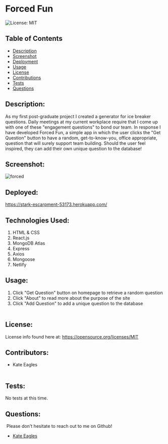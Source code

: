 # Forced Fun
![License: MIT](https://img.shields.io/badge/License-MIT-yellow.svg)
​
## Table of Contents
* [Description](#Description)
* [Screenshot](#Screenshot)
* [Deployment](#Deployment)
* [Usage](#Usage)
* [License](#License)
* [Contributions](#Contributions)
* [Tests](#Tests)
* [Questions](#Questions)

## Description:
As my first post-graduate project I created a generator for ice breaker questions. Daily meetings at my current workplace require that I come up with one of these "engagement questions" to bond our team. In response I have developed Forced Fun, a simple app in which the user clicks the "Get Question" button to have a random, get-to-know-you, office appropriate, question that will surely support team building. Should the user feel inspired, they can add their own unique question to the database!

## Screenshot:
![forced](https://user-images.githubusercontent.com/83046421/146660358-c59f1ecb-0567-4228-b634-9e4857402f1d.png)

## Deployed:
https://stark-escarpment-53173.herokuapp.com/

## Technologies Used:
1. HTML & CSS
2. React.js
3. MongoDB Atlas
4. Express
5. Axios
6. Mongoose
7. Netlify 
​
## Usage:
1. Click "Get Question" button on homepage to retrieve a random question  
2. Click "About" to read more about the purpose of the site 
3. Click "Add Question" to add a unique question to the database  
​
## License: 
License info found here at: 
https://opensource.org/licenses/MIT
​
## Contributors:
- Kate Eagles   
​
## Tests:
No tests at this time.
​
## Questions:
​
Please don't hesitate to reach out to me on Github!
- [Kate Eagles](https://github.com/ktmac21)  



